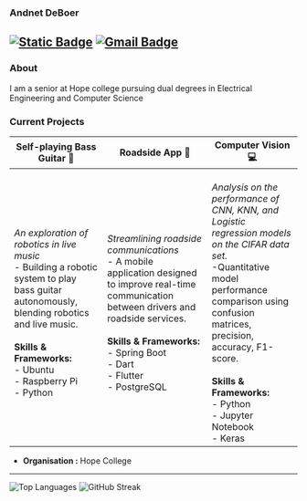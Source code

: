 ### Andnet DeBoer
[![Static Badge](https://img.shields.io/badge/-LinkedIn-blue?style=flat-square&logo=Linkedin&logoColor=white&link=https://www.linkedin.com/in/andnetdeboer/)](https://www.linkedin.com/in/andnetdeboer/)
[![Gmail Badge](https://img.shields.io/badge/-deboerandnet@gmail.com-c14438?style=flat-square&logo=Gmail&logoColor=white&link=mailto:deboerandnet@gmail.com)](mailto:deboerandnet@gmail.com)
---------------------------------------------------------------------------------------------------------------------------------------------------------------------------------
### About
I am a senior at Hope college pursuing dual degrees in Electrical Engineering and Computer Science
### Current Projects

| **Self-playing Bass Guitar 🎸** | **Roadside App 🚚**  | **Computer Vision 💻**  |
|--------------|-----------------------------|----------------------|
| <br><em>_An exploration of robotics in live music_</em><br>- Building a robotic system to play bass guitar autonomously, blending robotics and live music.<br><br><b>Skills & Frameworks:</b><br>- Ubuntu<br>- Raspberry Pi<br>- Python | <br><em>_Streamlining roadside communications_</em><br>- A mobile application designed to improve real-time communication between drivers and roadside services.<br><br><b>Skills & Frameworks:</b><br>- Spring Boot<br>- Dart<br>- Flutter<br>- PostgreSQL | <br><em>_Analysis on the performance of CNN, KNN, and Logistic regression models on the CIFAR data set._</em><br>-Quantitative model performance comparison using confusion matrices, precision, accuracy, F1-score.<br><br><b>Skills & Frameworks:</b><br>- Python<br>- Jupyter Notebook<br>- Keras |

-  **Organisation :** Hope College

---------------------------------------------------------------------------------------------------------------------------------------------------------------------------------

[//]: # "![github stats](https://github-readme-stats.vercel.app/api?username=andnet-deboer&show_icons=true)"
![Top Languages](https://github-readme-stats.vercel.app/api/top-langs/?username=andnet-deboer&layout=compact&langs_count=5)
![GitHub Streak](https://github-readme-streak-stats.herokuapp.com/?user=andnet-deboer)

[//]: # "---------------------------------------------------------------------------------------------------------------------------------------------------------------------------------"


